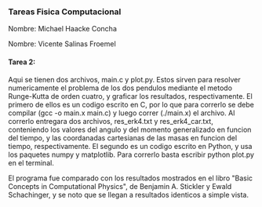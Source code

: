 ### Tareas Fisica Computacional 

Nombre: Michael Haacke Concha

Nombre: Vicente Salinas Froemel

#### Tarea 2:
Aqui se tienen dos archivos, main.c y plot.py. Estos sirven para resolver numericamente el problema de los dos pendulos mediante el metodo Runge-Kutta de orden cuatro, y graficar los resultados, respectivamente. El primero de ellos es un codigo escrito en C, por lo que para correrlo se debe compilar (gcc -o main.x main.c) y luego correr (./main.x) el archivo. Al correrlo entregara dos archivos, res_erk4.txt y res_erk4_car.txt, conteniendo los valores del angulo y del momento generalizado en funcion del tiempo, y las coordanadas cartesianas de las masas en funcion del tiempo, respectivamente. El segundo es un codigo escrito en Python, y usa los paquetes numpy y matplotlib. Para correrlo basta escribir python plot.py en el terminal.

El programa fue comparado con los resultados mostrados en el libro "Basic Concepts in Computational Physics", de Benjamin A. Stickler y Ewald Schachinger, y se noto que se llegan a resultados identicos a simple vista.

